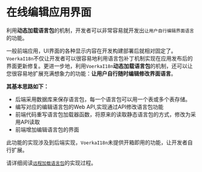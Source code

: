 # 在线编辑应用界面

利用**动态加载语言包**的机制，开发者可以非常容易就开发出`让用户自行编辑界面语言`的功能。

一般前端应用，UI界面的各种显示内容在开发构建部署后就相对固定了。`VoerkaI18n`不仅让开发者可以很容易地利用语言包补丁机制实现在应用发布后的界面更新修复。更进一步地，利用`VoerkaI18n`**动态加载语言包**的机制，还可以让您很容易地扩展充满想象力的功能：**让用户自行随时编辑修改界面语言**。

**其基本思路如下：**
- 后端采用数据库来保存语言包，每一个语言包可以用一个表或多个表存储。
- 编写对应的编辑语言包的Web API,实现通过API修改语言包功能
- 前端代码重写语言包加载器函数，将原来的读取静态语言包的方式，修改为采用API读取
- 前端增加编辑语言包的界面

此功能的实现涉及到后端实现，`VoerkaI18n`未提供开箱即用的功能，让开发者自行扩展。

请详细阅读[`远程加载语言包`](./remote-load)的实现过程。


